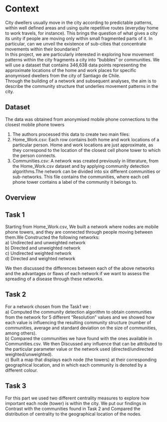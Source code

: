 # Context
City dwellers usually move in the city according to predictable patterns, within well defined areas and using quite repetitive routes (everyday home to work travels, for instance). 
This brings the question of what gives a city its unity if people are moving only within small fragmented parts of it. In particular, can we unveil the existence of sub-cities that concentrate movements within their boundaries?
<br>
In this project, we are particularly interested in exploring how movement patterns within the city fragments a city into “bubbles” or communities. We will use a dataset that contains 346,638 data points representing the approximate locations of the home and work places for specific anonymised dwellers from the city of Santiago de Chile.
<br>
Through the building of a network and subsequent analyses, the aim is to describe the community structure that underlies movement patterns in the city.



## Dataset
 The data was obtained from anonymised mobile phone connections to the closest mobile phone towers

1. The authors processed this data to create two main files:
1. Home_Work.csv: Each row contains both home and work locations of a particular person. Home and work locations are just approximate, as they correspond to the location of the closest cell phone tower to which the person connects.
2. Communities.csv: A network was created previously in litterature, from the Home_Work.csv dataset and by applying community detection algorithms.The network can be divided into six different communities or sub-networks. This file contains the communities, where each cell phone tower contains a label of the community it belongs to.

## Overview 

## Task 1 

Starting from Home_Work.csv, We built a network where nodes are mobile phone towers, and they are connected through people moving between them.We Constructed  the following networks:\
a) Undirected and unweighted network\
b) Directed and unweighted network\
c) Undirected weighted network\
d) Directed and weighted network

We then discussed the differences between each of the above networks and the advantages or flaws of each network if we want to assess the spreading of a disease through these networks.


## Task 2
For a network chosen from the Task1 we :\
a) Computed the community detection algorithm  to obtain communities from the network for  5 different “Resolution” values and we showed how each value is influencing the resulting community structure (number of communities, average and standard deviation on the size of communities,
among others).\
b) Compared the communities we have found with the ones available in Communities.csv. We then Discussed any influence that can be attributed to the particular parameter value or the network used (directed/undirected weighted/unweighted).\
c) Built a map that displays each node (the towers) at their corresponding geographical location, and in which each community is denoted by a different colour.


## Task 3
For this part we used two different centrality measures to explore how important each node (tower) is within the city. We put our findings  in Contrast with the communities found in Task 2 and  Compared the distribution of centrality to the geographical location of the nodes.
